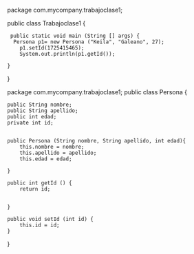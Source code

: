 package com.mycompany.trabajoclase1;

public class Trabajoclase1 {
    
     public static void main (String [] args) {
      Persona p1= new Persona ("Keila", "Galeano", 27);
        p1.setId(1725415465);
        System.out.println(p1.getId());
        
    }
 }


package com.mycompany.trabajoclase1;
public class Persona {
    
    public String nombre;
    public String apellido;
    public int edad;
    private int id;
    
    
    public Persona (String nombre, String apellido, int edad){
        this.nombre = nombre;
        this.apellido = apellido;
        this.edad = edad;
        
    }
    
    public int getId () {
        return id;
        
        
    }
    
    public void setId (int id) {
        this.id = id;
    }
}



